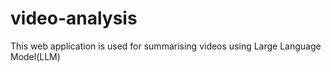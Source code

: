 # video-analysis

This web application is used for summarising videos using Large Language Model(LLM)